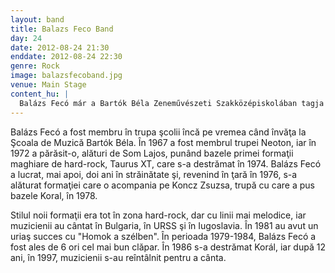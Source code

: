 ```yaml
---
layout: band
title: Balazs Feco Band
day: 24
date: 2012-08-24 21:30
enddate: 2012-08-24 22:30
genre: Rock
image: balazsfecoband.jpg
venue: Main Stage
content_hu: |
  Balázs Fecó már a Bartók Béla Zeneművészeti Szakközépiskolában tagja volt az iskola zenekarának. 1967-ben a Neoton együttes tagjaként kezdett. 1972-ben Som Lajossal kivált a zenekarból, és megalapították az első magyar hard-rock zenekart, a Taurus XT-t, amely 1974-ben felbomlott. Ezután Balázs Fecó két évet külföldön dolgozott. Hazatérte után, 1976-ban Koncz Zsuzsa kísérőzenekarához került, majd 1978-ban, erre az együttesre építve megalapította a Korált. A hard-rock stílus dallamosabb változatát játszották, felléptek Bulgáriában, aSzovjetunióban és Jugoszláviában. Az 1981-es táncdalfesztiválon a "Homok a szélben" című dalukkal óriási sikert arattak. Öt éves születésnapjuk megünneplésére a Kisstadionban került sor. Balázs Fecót 1979-1984 között egymás után hatszor az év legjobb billentyűsének választották. 1986-ban a Korál feloszlott, majd 12 év után 1997-ben állt össze újra az együttes.
---
```


Balázs Fecó a fost membru în trupa şcolii încă pe vremea când învăţa la Şcoala de Muzică Bartók Béla. În 1967 a fost membrul trupei Neoton, iar în 1972 a părăsit-o, alături de Som Lajos, punând bazele primei formaţii maghiare de hard-rock, Taurus XT, care s-a destrămat în 1974. Balázs Fecó a lucrat, mai apoi, doi ani în străinătate şi, revenind în ţară în 1976, s-a alăturat formaţiei care o acompania pe Koncz Zsuzsa, trupă cu care a pus bazele Koral, în 1978.

Stilul noii formaţii era tot în zona hard-rock, dar cu linii mai melodice, iar muzicienii au cântat în Bulgaria, în URSS şi în Iugoslavia. În 1981 au avut un uriaş succes cu "Homok a szélben". În perioada 1979-1984, Balázs Fecó a fost ales de 6 ori cel mai bun clăpar. În 1986 s-a destrămat Korál, iar după 12 ani, în 1997, muzicienii s-au reîntâlnit pentru a cânta.  